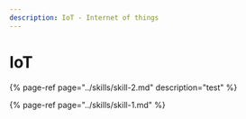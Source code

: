 ```yaml
---
description: IoT - Internet of things
---
```


# IoT

{% page-ref page="../skills/skill-2.md" description="test" %}

{% page-ref page="../skills/skill-1.md" %}